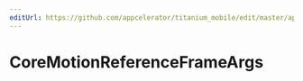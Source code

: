 ```yaml
---
editUrl: https://github.com/appcelerator/titanium_mobile/edit/master/apidoc/CoreMotion.yml
---
```

# CoreMotionReferenceFrameArgs

<TypeHeader/>

<ApiDocs/>
